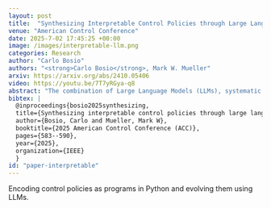 ```yaml
---
layout: post
title:  "Synthesizing Interpretable Control Policies through Large Language Model Guided Search"
venue: "American Control Conference"
date: 2025-7-02 17:45:25 +00:00
image: /images/interpretable-llm.png
categories: Research
author: "Carlo Bosio"
authors: "<strong>Carlo Bosio</strong>, Mark W. Mueller"
arxiv: https://arxiv.org/abs/2410.05406
video: https://youtu.be/7T7yRGya-q8
abstract: "The combination of Large Language Models (LLMs), systematic evaluation, and evolutionary algorithms has enabled breakthroughs in combinatorial optimization and scientific discovery. We propose to extend this powerful combination to the control of dynamical systems, generating interpretable control policies capable of complex behaviors. With our novel method, we represent control policies as programs in standard languages like Python. We evaluate candidate controllers in simulation and evolve them using a pre-trained LLM. Unlike conventional learning-based control techniques, which rely on black box neural networks to encode control policies, our approach enhances transparency and interpretability. We still take advantage of the power of large AI models, but leverage it at the policy design phase, ensuring that all system components remain interpretable and easily verifiable at runtime. Additionally, the use of standard programming languages makes it straightforward for humans to finetune or adapt the controllers based on their expertise and intuition. We illustrate our method through its application to the synthesis of an interpretable control policy for the pendulum swing-up and the ball in cup tasks. We make the code available at https://github.com/muellerlab/synthesizing_interpretable_control_policies.git" 
bibtex: |
  @inproceedings{bosio2025synthesizing,
  title={Synthesizing interpretable control policies through large language model guided search},
  author={Bosio, Carlo and Mueller, Mark W},
  booktitle={2025 American Control Conference (ACC)},
  pages={583--590},
  year={2025},
  organization={IEEE}
  }
id: "paper-interpretable"
---
```

Encoding control policies as programs in Python and evolving them using LLMs.